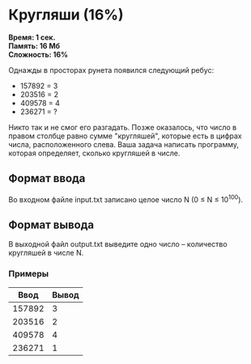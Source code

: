 <h1 class="title">Кругляши (16%)</h1>
<p><b>Время: 1 сек.<br>Память: 16 Мб<br>Сложность: 16%</b></p>
<p>Однажды в просторах рунета появился следующий ребус:</p>
<ul>
    <li>157892 = 3</li>
    <li>203516 = 2</li>
    <li>409578 = 4</li>
    <li>236271 = ?</li>
</ul>
<p>Никто так и не смог его разгадать. Позже оказалось, что число в правом столбце равно сумме "кругляшей", которые есть в цифрах числа, расположенного слева. Ваша задача написать программу, которая определяет, сколько кругляшей в числе.</p>
<h2>Формат ввода</h2>
<p>Во входном файле input.txt записано целое число N (0 ≤ N ≤ 10<sup>100</sup>).</p>
<h2>Формат вывода</h2>
<p>В выходной файл output.txt выведите одно число – количество кругляшей в числе N.</p>
<h3>Примеры</h3>
<table class="sample-tests">
<thead>
    <tr>
        <th>Ввод</th>
        <th>Вывод</th>
    </tr>
</thead>
<tbody>
        <tr>
            <td>157892</td>
            <td>3</td>
        </tr>
        <tr>
            <td>203516</td>
            <td>2</td>
        </tr>
        <tr>
            <td>409578</td>
            <td>4</td>
        </tr>
        <tr>
            <td>236271</td>
            <td>1</td>
        </tr>
    </tbody>
</table>
